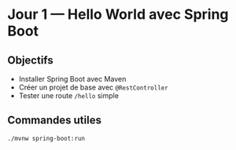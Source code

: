 # Jour 1 — Hello World avec Spring Boot

## Objectifs
- Installer Spring Boot avec Maven
- Créer un projet de base avec `@RestController`
- Tester une route `/hello` simple

## Commandes utiles
```bash
./mvnw spring-boot:run
```